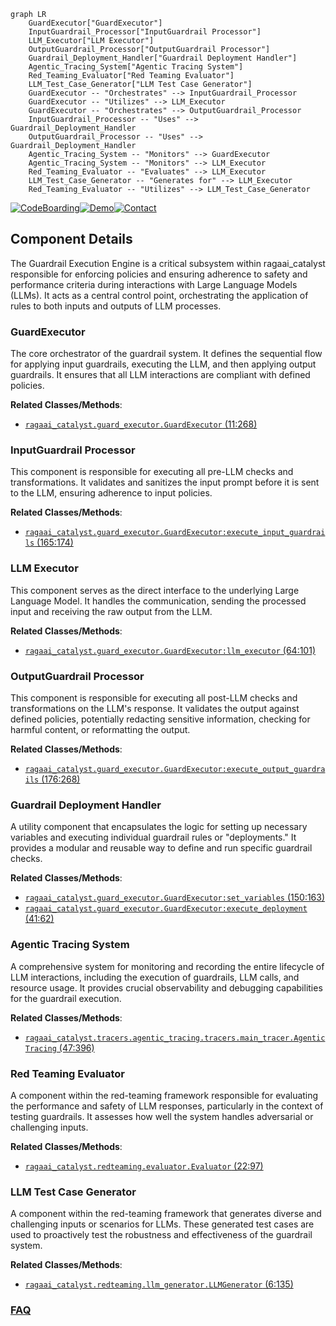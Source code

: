 ```mermaid
graph LR
    GuardExecutor["GuardExecutor"]
    InputGuardrail_Processor["InputGuardrail Processor"]
    LLM_Executor["LLM Executor"]
    OutputGuardrail_Processor["OutputGuardrail Processor"]
    Guardrail_Deployment_Handler["Guardrail Deployment Handler"]
    Agentic_Tracing_System["Agentic Tracing System"]
    Red_Teaming_Evaluator["Red Teaming Evaluator"]
    LLM_Test_Case_Generator["LLM Test Case Generator"]
    GuardExecutor -- "Orchestrates" --> InputGuardrail_Processor
    GuardExecutor -- "Utilizes" --> LLM_Executor
    GuardExecutor -- "Orchestrates" --> OutputGuardrail_Processor
    InputGuardrail_Processor -- "Uses" --> Guardrail_Deployment_Handler
    OutputGuardrail_Processor -- "Uses" --> Guardrail_Deployment_Handler
    Agentic_Tracing_System -- "Monitors" --> GuardExecutor
    Agentic_Tracing_System -- "Monitors" --> LLM_Executor
    Red_Teaming_Evaluator -- "Evaluates" --> LLM_Executor
    LLM_Test_Case_Generator -- "Generates for" --> LLM_Executor
    Red_Teaming_Evaluator -- "Utilizes" --> LLM_Test_Case_Generator
```
[![CodeBoarding](https://img.shields.io/badge/Generated%20by-CodeBoarding-9cf?style=flat-square)](https://github.com/CodeBoarding/CodeBoarding)[![Demo](https://img.shields.io/badge/Try%20our-Demo-blue?style=flat-square)](https://www.codeboarding.org/demo)[![Contact](https://img.shields.io/badge/Contact%20us%20-%20contact@codeboarding.org-lightgrey?style=flat-square)](mailto:contact@codeboarding.org)

## Component Details

The Guardrail Execution Engine is a critical subsystem within ragaai_catalyst responsible for enforcing policies and ensuring adherence to safety and performance criteria during interactions with Large Language Models (LLMs). It acts as a central control point, orchestrating the application of rules to both inputs and outputs of LLM processes.

### GuardExecutor
The core orchestrator of the guardrail system. It defines the sequential flow for applying input guardrails, executing the LLM, and then applying output guardrails. It ensures that all LLM interactions are compliant with defined policies.


**Related Classes/Methods**:

- <a href="https://github.com/raga-ai-hub/RagaAI-Catalyst/blob/master/ragaai_catalyst/guard_executor.py#L11-L268" target="_blank" rel="noopener noreferrer">`ragaai_catalyst.guard_executor.GuardExecutor` (11:268)</a>


### InputGuardrail Processor
This component is responsible for executing all pre-LLM checks and transformations. It validates and sanitizes the input prompt before it is sent to the LLM, ensuring adherence to input policies.


**Related Classes/Methods**:

- <a href="https://github.com/raga-ai-hub/RagaAI-Catalyst/blob/master/ragaai_catalyst/guard_executor.py#L165-L174" target="_blank" rel="noopener noreferrer">`ragaai_catalyst.guard_executor.GuardExecutor:execute_input_guardrails` (165:174)</a>


### LLM Executor
This component serves as the direct interface to the underlying Large Language Model. It handles the communication, sending the processed input and receiving the raw output from the LLM.


**Related Classes/Methods**:

- <a href="https://github.com/raga-ai-hub/RagaAI-Catalyst/blob/master/ragaai_catalyst/guard_executor.py#L64-L101" target="_blank" rel="noopener noreferrer">`ragaai_catalyst.guard_executor.GuardExecutor:llm_executor` (64:101)</a>


### OutputGuardrail Processor
This component is responsible for executing all post-LLM checks and transformations on the LLM's response. It validates the output against defined policies, potentially redacting sensitive information, checking for harmful content, or reformatting the output.


**Related Classes/Methods**:

- <a href="https://github.com/raga-ai-hub/RagaAI-Catalyst/blob/master/ragaai_catalyst/guard_executor.py#L176-L268" target="_blank" rel="noopener noreferrer">`ragaai_catalyst.guard_executor.GuardExecutor:execute_output_guardrails` (176:268)</a>


### Guardrail Deployment Handler
A utility component that encapsulates the logic for setting up necessary variables and executing individual guardrail rules or "deployments." It provides a modular and reusable way to define and run specific guardrail checks.


**Related Classes/Methods**:

- <a href="https://github.com/raga-ai-hub/RagaAI-Catalyst/blob/master/ragaai_catalyst/guard_executor.py#L150-L163" target="_blank" rel="noopener noreferrer">`ragaai_catalyst.guard_executor.GuardExecutor:set_variables` (150:163)</a>
- <a href="https://github.com/raga-ai-hub/RagaAI-Catalyst/blob/master/ragaai_catalyst/guard_executor.py#L41-L62" target="_blank" rel="noopener noreferrer">`ragaai_catalyst.guard_executor.GuardExecutor:execute_deployment` (41:62)</a>


### Agentic Tracing System
A comprehensive system for monitoring and recording the entire lifecycle of LLM interactions, including the execution of guardrails, LLM calls, and resource usage. It provides crucial observability and debugging capabilities for the guardrail execution.


**Related Classes/Methods**:

- <a href="https://github.com/raga-ai-hub/RagaAI-Catalyst/blob/master/ragaai_catalyst/tracers/agentic_tracing/tracers/main_tracer.py#L47-L396" target="_blank" rel="noopener noreferrer">`ragaai_catalyst.tracers.agentic_tracing.tracers.main_tracer.AgenticTracing` (47:396)</a>


### Red Teaming Evaluator
A component within the red-teaming framework responsible for evaluating the performance and safety of LLM responses, particularly in the context of testing guardrails. It assesses how well the system handles adversarial or challenging inputs.


**Related Classes/Methods**:

- <a href="https://github.com/raga-ai-hub/RagaAI-Catalyst/blob/master/ragaai_catalyst/redteaming/evaluator.py#L22-L97" target="_blank" rel="noopener noreferrer">`ragaai_catalyst.redteaming.evaluator.Evaluator` (22:97)</a>


### LLM Test Case Generator
A component within the red-teaming framework that generates diverse and challenging inputs or scenarios for LLMs. These generated test cases are used to proactively test the robustness and effectiveness of the guardrail system.


**Related Classes/Methods**:

- <a href="https://github.com/raga-ai-hub/RagaAI-Catalyst/blob/master/ragaai_catalyst/redteaming/llm_generator.py#L6-L135" target="_blank" rel="noopener noreferrer">`ragaai_catalyst.redteaming.llm_generator.LLMGenerator` (6:135)</a>




### [FAQ](https://github.com/CodeBoarding/GeneratedOnBoardings/tree/main?tab=readme-ov-file#faq)